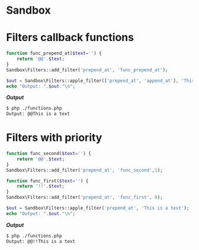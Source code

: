 # Sandbox


# Filters callback functions

```php
function func_prepend_at($text='') {
    return '@@'.$text;
}
Sandbox\Filters::add_filter('prepend_at', 'func_prepend_at');

$out = Sandbox\Filters::apple_filter(['prepend_at', 'append_at'], 'This is a text');
echo "Output: ".$out."\n";
```
***Output***

```bash
$ php ./functions.php
Output: @@This is a text
```
# Filters with priority

```php
function func_second($text='') {
    return '@@'.$text;
}
Sandbox\Filters::add_filter('prepend_at', 'func_second',1);

function func_first($text='') {
    return '!!'.$text;
}
Sandbox\Filters::add_filter('prepend_at', 'func_first', 0);

$out = Sandbox\Filters::apple_filter('prepend_at', 'This is a text');
echo "Output: ".$out."\n";
```
***Output***

```bash
$ php ./functions.php
Output: @@!!This is a text
```